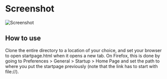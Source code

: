 Screenshot
==========

![Screenshot](https://raw.github.com/hdni/dotfiles/master/startpage/screenshot.png)

How to use
----------
Clone the entire directory to a location of your choice, and set your browser to open startpage.html when it opens a new tab. On Firefox, this is done by going to Preferences > General > Startup > Home Page and set the path to where you put the startpage previously (note that the link has to start with file://).
